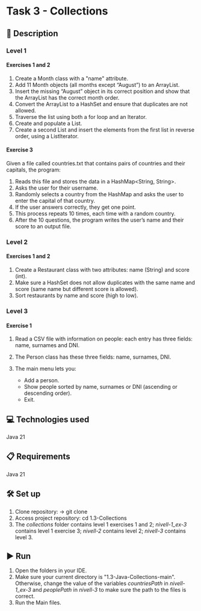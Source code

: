# Task 3 - Collections

## 📄 Description

### Level 1

#### Exercises 1 and 2

1. Create a Month class with a "name" attribute.
2. Add 11 Month objects (all months except “August”) to an ArrayList.
3. Insert the missing “August” object in its correct position and show that the ArrayList has the correct month order.
4. Convert the ArrayList to a HashSet and ensure that duplicates are not allowed.
5. Traverse the list using both a for loop and an Iterator.
6. Create and populate a List<Integer>.
7. Create a second List<Integer> and insert the elements from the first list in reverse order, using a ListIterator.

#### Exercise 3

Given a file called countries.txt that contains pairs of countries and their capitals, the program:

1. Reads this file and stores the data in a HashMap<String, String>.
2. Asks the user for their username.
3. Randomly selects a country from the HashMap and asks the user to enter the capital of that country.
4. If the user answers correctly, they get one point.
5. This process repeats 10 times, each time with a random country.
6. After the 10 questions, the program writes the user’s name and their score to an output file.

### Level 2

#### Exercises 1 and 2

1. Create a Restaurant class with two attributes: name (String) and score (int).
2. Make sure a HashSet does not allow duplicates with the same name and score (same name but different score is allowed).
3. Sort restaurants by name and score (high to low).

### Level 3

#### Exercise 1

1. Read a CSV file with information on people: each entry has three fields: name, surnames and DNI.
2. The Person class has these three fields: name, surnames, DNI.
3. The main menu lets you:

   - Add a person.
   - Show people sorted by name, surnames or DNI (ascending or descending order).
   - Exit.
  
## 💻 Technologies used

Java 21

## 📋 Requirements

Java 21

## 🛠️ Set up

1. Clone repository: -> git clone
2. Access project repository: cd 1.3-Collections
3. The *collections* folder contains level 1 exercises 1 and 2; *nivell-1_ex-3* contains level 1 exercise 3; *nivell-2* contains level 2; *nivell-3* contains level 3.

## ▶️ Run

1. Open the folders in your IDE.
2. Make sure your current directory is "1.3-Java-Collections-main". Otherwise, change the value of the variables *countriesPath* in *nivell-1_ex-3* and *peoplePath* in *nivell-3* to make sure the path to the files is correct.
3. Run the Main files.
